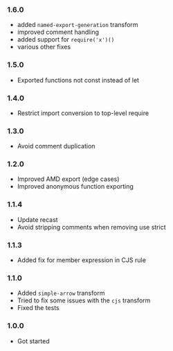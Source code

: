 
### 1.6.0
- added `named-export-generation` transform
- improved comment handling
- added support for `require('x')()`
- various other fixes

### 1.5.0
- Exported functions not const instead of let

### 1.4.0
- Restrict import conversion to top-level require

### 1.3.0
- Avoid comment duplication 

### 1.2.0

- Improved AMD export (edge cases)
- Improved anonymous function exporting

### 1.1.4

- Update recast
- Avoid stripping comments when removing use strict

### 1.1.3

- Added fix for member expression in CJS rule

### 1.1.0

- Added `simple-arrow` transform
- Tried to fix some issues with the `cjs` transform
- Fixed the tests

### 1.0.0

- Got started
